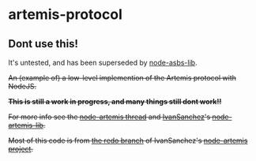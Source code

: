 # artemis-protocol

## Dont use this!
It's untested, and has been superseded by [node-asbs-lib](https://github.com/artemis-nerds/node-asbs-lib).

~~An (example of) a low-level implemention of the Artemis protocol with NodeJS.~~

**~~This is still a work in progress, and many things still dont work!!~~**

~~For more info see the [node-artemis thread](http://artemis.forumchitchat.com/post?id=7373218&pid=1286945183#post1286899951) and [IvanSanchez](https://github.com/IvanSanchez/)'s [node-artemis-lib](https://github.com/IvanSanchez/node-artemis-lib).~~

~~Most of this code is from [the redo branch](https://github.com/IvanSanchez/artemis-glitter/tree/redo) of IvanSanchez's [node-artemis project](https://github.com/IvanSanchez/artemis-glitter).~~
